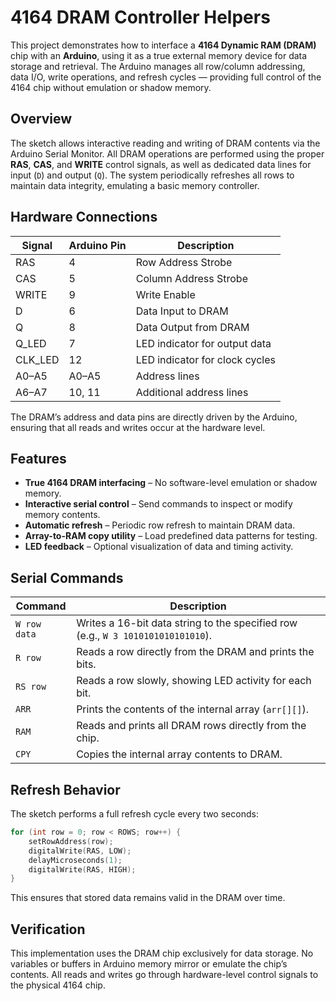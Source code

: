 # 4164 DRAM Controller Helpers

This project demonstrates how to interface a **4164 Dynamic RAM (DRAM)** chip with an **Arduino**, using it as a true external memory device for data storage and retrieval. The Arduino manages all row/column addressing, data I/O, write operations, and refresh cycles — providing full control of the 4164 chip without emulation or shadow memory.

## Overview

The sketch allows interactive reading and writing of DRAM contents via the Arduino Serial Monitor. All DRAM operations are performed using the proper **RAS**, **CAS**, and **WRITE** control signals, as well as dedicated data lines for input (`D`) and output (`Q`). The system periodically refreshes all rows to maintain data integrity, emulating a basic memory controller.

## Hardware Connections

| Signal  | Arduino Pin | Description                    |
| ------- | ----------- | ------------------------------ |
| RAS     | 4           | Row Address Strobe             |
| CAS     | 5           | Column Address Strobe          |
| WRITE   | 9           | Write Enable                   |
| D       | 6           | Data Input to DRAM             |
| Q       | 8           | Data Output from DRAM          |
| Q_LED   | 7           | LED indicator for output data  |
| CLK_LED | 12          | LED indicator for clock cycles |
| A0–A5   | A0–A5       | Address lines                  |
| A6–A7   | 10, 11      | Additional address lines       |

The DRAM’s address and data pins are directly driven by the Arduino, ensuring that all reads and writes occur at the hardware level.

## Features

* **True 4164 DRAM interfacing** – No software-level emulation or shadow memory.
* **Interactive serial control** – Send commands to inspect or modify memory contents.
* **Automatic refresh** – Periodic row refresh to maintain DRAM data.
* **Array-to-RAM copy utility** – Load predefined data patterns for testing.
* **LED feedback** – Optional visualization of data and timing activity.

## Serial Commands

| Command      | Description                                                                      |
| ------------ | -------------------------------------------------------------------------------- |
| `W row data` | Writes a 16-bit data string to the specified row (e.g., `W 3 1010101010101010`). |
| `R row`      | Reads a row directly from the DRAM and prints the bits.                          |
| `RS row`     | Reads a row slowly, showing LED activity for each bit.                           |
| `ARR`        | Prints the contents of the internal array (`arr[][]`).                           |
| `RAM`        | Reads and prints all DRAM rows directly from the chip.                           |
| `CPY`        | Copies the internal array contents to DRAM.                                      |

## Refresh Behavior

The sketch performs a full refresh cycle every two seconds:

```cpp
for (int row = 0; row < ROWS; row++) {
    setRowAddress(row);
    digitalWrite(RAS, LOW);
    delayMicroseconds(1);
    digitalWrite(RAS, HIGH);
}
```

This ensures that stored data remains valid in the DRAM over time.

## Verification

This implementation uses the DRAM chip exclusively for data storage. No variables or buffers in Arduino memory mirror or emulate the chip’s contents. All reads and writes go through hardware-level control signals to the physical 4164 chip.
